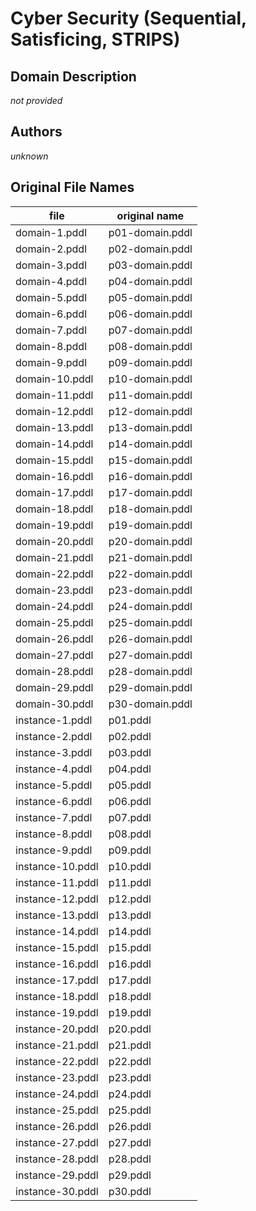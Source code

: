 # Cyber Security (Sequential, Satisficing, STRIPS)

## Domain Description

*not provided*

## Authors

*unknown*

## Original File Names

| file             | original name   |
|------------------|-----------------|
| domain-1.pddl    | p01-domain.pddl |
| domain-2.pddl    | p02-domain.pddl |
| domain-3.pddl    | p03-domain.pddl |
| domain-4.pddl    | p04-domain.pddl |
| domain-5.pddl    | p05-domain.pddl |
| domain-6.pddl    | p06-domain.pddl |
| domain-7.pddl    | p07-domain.pddl |
| domain-8.pddl    | p08-domain.pddl |
| domain-9.pddl    | p09-domain.pddl |
| domain-10.pddl   | p10-domain.pddl |
| domain-11.pddl   | p11-domain.pddl |
| domain-12.pddl   | p12-domain.pddl |
| domain-13.pddl   | p13-domain.pddl |
| domain-14.pddl   | p14-domain.pddl |
| domain-15.pddl   | p15-domain.pddl |
| domain-16.pddl   | p16-domain.pddl |
| domain-17.pddl   | p17-domain.pddl |
| domain-18.pddl   | p18-domain.pddl |
| domain-19.pddl   | p19-domain.pddl |
| domain-20.pddl   | p20-domain.pddl |
| domain-21.pddl   | p21-domain.pddl |
| domain-22.pddl   | p22-domain.pddl |
| domain-23.pddl   | p23-domain.pddl |
| domain-24.pddl   | p24-domain.pddl |
| domain-25.pddl   | p25-domain.pddl |
| domain-26.pddl   | p26-domain.pddl |
| domain-27.pddl   | p27-domain.pddl |
| domain-28.pddl   | p28-domain.pddl |
| domain-29.pddl   | p29-domain.pddl |
| domain-30.pddl   | p30-domain.pddl |
| instance-1.pddl  | p01.pddl        |
| instance-2.pddl  | p02.pddl        |
| instance-3.pddl  | p03.pddl        |
| instance-4.pddl  | p04.pddl        |
| instance-5.pddl  | p05.pddl        |
| instance-6.pddl  | p06.pddl        |
| instance-7.pddl  | p07.pddl        |
| instance-8.pddl  | p08.pddl        |
| instance-9.pddl  | p09.pddl        |
| instance-10.pddl | p10.pddl        |
| instance-11.pddl | p11.pddl        |
| instance-12.pddl | p12.pddl        |
| instance-13.pddl | p13.pddl        |
| instance-14.pddl | p14.pddl        |
| instance-15.pddl | p15.pddl        |
| instance-16.pddl | p16.pddl        |
| instance-17.pddl | p17.pddl        |
| instance-18.pddl | p18.pddl        |
| instance-19.pddl | p19.pddl        |
| instance-20.pddl | p20.pddl        |
| instance-21.pddl | p21.pddl        |
| instance-22.pddl | p22.pddl        |
| instance-23.pddl | p23.pddl        |
| instance-24.pddl | p24.pddl        |
| instance-25.pddl | p25.pddl        |
| instance-26.pddl | p26.pddl        |
| instance-27.pddl | p27.pddl        |
| instance-28.pddl | p28.pddl        |
| instance-29.pddl | p29.pddl        |
| instance-30.pddl | p30.pddl        |
